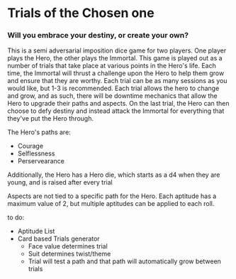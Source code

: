 # Trials of the Chosen one
### Will you embrace your destiny, or create your own?

This is a semi adversarial imposition dice game for two players. One player plays the Hero, the other plays the Immortal. This game is played out as a number of trials that take place at various points in the Hero's life. Each time, the Immortal will thrust a challenge upon the Hero to help them grow and ensure that they are worthy. Each trial can be as many sessions as you would like, but 1-3 is recommended. Each trial allows the hero to change and grow, and as such, there will be downtime mechanics that allow the Hero to upgrade their paths and aspects.
On the last trial, the Hero can then choose to defy destiny and instead attack the Immortal for everything that they've put the Hero through.

The Hero's paths are:

- Courage
- Selflessness
- Perservearance

Additionally, the Hero has a Hero die, which starts as a d4 when they are young, and is raised after every trial

Aspects are not tied to a specific path for the Hero. Each aptitude has a maximum value of 2, but multiple aptitudes can be applied to each roll.

to do:
- Aptitude List
- Card based Trials generator
  - Face value determines trial
  - Suit determines twist/theme
  - Trial will test a path and that path will automatically grow between trials
